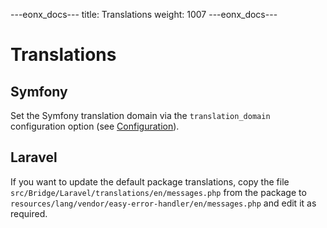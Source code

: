 ---eonx_docs---
title: Translations
weight: 1007
---eonx_docs---

# Translations

## Symfony

Set the Symfony translation domain via the `translation_domain` configuration option (see [Configuration](config.md)).

## Laravel

If you want to update the default package translations, copy the file `src/Bridge/Laravel/translations/en/messages.php`
from the package to `resources/lang/vendor/easy-error-handler/en/messages.php` and edit it as required.
